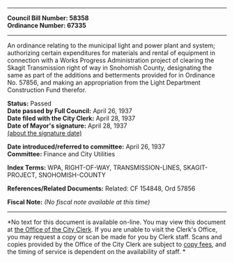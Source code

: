 * * * * *  
  
**Council Bill Number: [](#h0)[](#h2)58358**   
**Ordinance Number: 67335**  
  
* * * * *  
  
An ordinance relating to the municipal light and power plant and system; authorizing certain expenditures for materials and rental of equipment in connection with a Works Progress Administration project of clearing the Skagit Transmission right of way in Snohomish County, designating the same as part of the additions and betterments provided for in Ordinance No. 57856, and making an appropriation from the Light Department Construction Fund therefor.  
  
**Status:** Passed   
**Date passed by Full Council:** April 26, 1937   
**Date filed with the City Clerk:** April 28, 1937   
**Date of Mayor's signature:** April 28, 1937   
[(about the signature date)](/~public/approvaldate.htm)   
  
  
**Date introduced/referred to committee:** April 26, 1937   
**Committee:** Finance and City Utilities   
  
**Index Terms:** WPA, RIGHT-OF-WAY, TRANSMISSION-LINES, SKAGIT-PROJECT, SNOHOMISH-COUNTY  
  
**References/Related Documents:** Related: CF 154848, Ord 57856  
  
**Fiscal Note:** *(No fiscal note available at this time)*  
  
* * * * *  
  
*No text for this document is available on-line. You may view this document at [the Office of the City Clerk](http://www.seattle.gov/leg/clerk/contactUs.htm). If you are unable to visit the Clerk's Office, you may request a copy or scan be made for you by Clerk staff. Scans and copies provided by the Office of the City Clerk are subject to [copy fees](http://clerk.seattle.gov/~public/clerkfees.htm), and the timing of service is dependent on the availability of staff. *  
  
  

